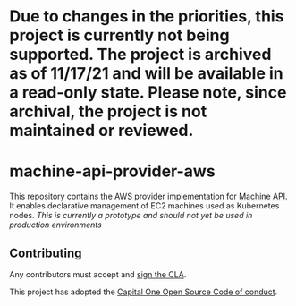 # Due to changes in the priorities, this project is currently not being supported. The project is archived as of 11/17/21 and will be available in a read-only state. Please note, since archival, the project is not maintained or reviewed. #

# machine-api-provider-aws

This repository contains the AWS provider implementation for [Machine API](https://github.com/criticalstack/machine-api). It enables declarative management of EC2 machines used as Kubernetes nodes. *This is currently a prototype and should not yet be used in production environments*

## Contributing

Any contributors must accept and [sign the CLA](https://cla-assistant.io/criticalstack/machine-api-provider-aws).

This project has adopted the [Capital One Open Source Code of conduct](https://developer.capitalone.com/resources/code-of-conduct).
